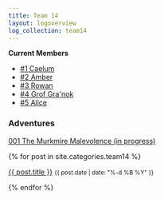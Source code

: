 ```yaml
---
title: Team 14
layout: logoverview
log_collection: team14
---
```


**Current Members**

- [#1 Caelum](./caelum.md)
- [#2 Amber](./amber.md)
- [#3 Rowan](./rowan.md)
- [#4 Grof Gra'nok](./grof_granok.md)
- [#5 Alice](./alice.md)

### Adventures
[001 The Murkmire Malevolence (in progress)](./adventures/001_the_murkmire_malevolence.md)

{% for post in site.categories.team14 %}
    <p>
      <a href="{{ post.url }}">{{ post.title }}</a>
      <small>{{ post.date | date: "%-d %B %Y" }}</small>
    </p>
{% endfor %}